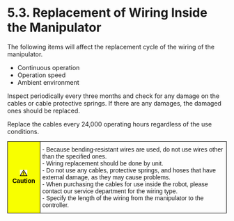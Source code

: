 ﻿# 5.3. Replacement of Wiring Inside the Manipulator

The following items will affect the replacement cycle of the wiring of the manipulator.

-	Continuous operation
-	Operation speed
-	Ambient environment

Inspect periodically every three months and check for any damage on the cables or cable protective springs. If there are any damages, the damaged ones should be replaced. 

Replace the cables every 24,000 operating hours regardless of the use conditions.



<style type="text/css">
.tg  {border-collapse:collapse;border-spacing:0;}
.tg td{border-color:black;border-style:solid;border-width:1px;font-family:Arial, sans-serif;font-size:14px;
  overflow:hidden;padding:10px 5px;word-break:normal;}
.tg th{border-color:black;border-style:solid;border-width:1px;font-family:Arial, sans-serif;font-size:14px;
  font-weight:normal;overflow:hidden;padding:10px 5px;word-break:normal;}
.tg .tg-cly1{text-align:left;vertical-align:middle}
.tg .tg-b001{background-color:#f8ff00;color:#000000;font-weight:bold;text-align:center;vertical-align:middle}
</style>
<table class="tg">
<thead>
  <tr>
    <td class="tg-b001"><img src="../_assets/작은주의표시.png"> Caution</td>
    <td class="tg-cly1">-	Because bending-resistant wires are used, do not use wires other than the specified ones.<br>
-	Wiring replacement should be done by unit.<br> 
-	Do not use any cables, protective springs, and hoses that have external damage, as they may cause problems.<br> 
-	When purchasing the cables for use inside the robot, please contact our service department for the wiring type.<br>
-	Specify the length of the wiring from the manipulator to the controller.
</td>
  </tr>
</thead>
</table>


